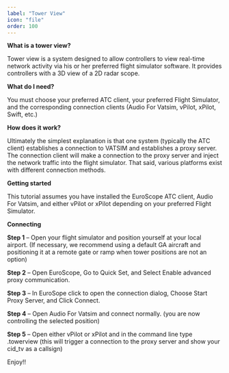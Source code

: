 ```yaml
---
label: "Tower View"
icon: "file"
order: 100
---
```


**What is a tower view?**

Tower view is a system designed to allow controllers to view real-time network activity via his or her preferred flight simulator software. It provides controllers with a 3D view of a 2D radar scope.

**What do I need?**

You must choose your preferred ATC client, your preferred Flight Simulator, and the corresponding connection clients (Audio For Vatsim, vPilot, xPilot, Swift, etc.)

**How does it work?**

Ultimately the simplest explanation is that one system (typically the ATC client) establishes a connection to VATSIM and establishes a proxy server. The connection client will make a connection to the proxy server and inject the network traffic into the flight simulator. That said, various platforms exist with different connection methods.

**Getting started**

This tutorial assumes you have installed the EuroScope ATC client, Audio For Vatsim, and either vPilot or xPilot depending on your preferred Flight Simulator.

**Connecting**

**Step 1** – Open your flight simulator and position yourself at your local airport. (If necessary, we recommend using a default GA aircraft and positioning it at a remote gate or ramp when tower positions are not an option)

**Step 2** – Open EuroScope, Go to Quick Set, and Select Enable advanced proxy communication.

**Step 3** – In EuroSope click to open the connection dialog, Choose Start Proxy Server, and Click Connect.

**Step 4** – Open Audio For Vatsim and connect normally. (you are now controlling the selected position)

**Step 5** – Open either vPilot or xPilot and in the command line type .towerview (this will trigger a connection to the proxy server and show your cid_tv as a callsign)

Enjoy!!
